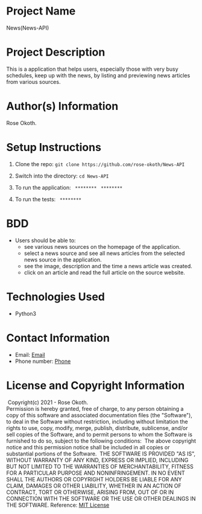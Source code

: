 # Project Name

News(News-API)
​
# Project Description

This is a application that helps users, especially those with very busy schedules, keep up with the news, by listing and previewing news articles from various sources.
​
# Author(s) Information

Rose Okoth.
​
# Setup Instructions
1. Clone the repo:
    `git clone https://github.com/rose-okoth/News-API`
​
1. Switch into the directory:
    `cd News-API`
​
1. To run the application:
    ` ********`
    ` ********`

1. To run the tests:
    ` ********`
​
# BDD
* Users should be able to:
    - see various news sources on the homepage of the application.
    - select a news source and see all news articles from the selected news source in the application.
    - see the image, description and the time a news article was created.
    - click on an article and read the full article on the source website.
    
# Technologies Used
* Python3
​
# Contact Information

* Email: [Email](mailto:okoth.rose0@gmail.com)
* Phone number: [Phone](tel:+254712476547)
​
# License and Copyright Information
​
Copyright(c) 2021 - Rose Okoth.  
​
Permission is hereby granted, free of charge, to any person obtaining a copy of this software and associated documentation files (the "Software"), to deal in the Software without restriction, including without limitation the rights to use, copy, modify, merge, publish, distribute, sublicense, and/or sell copies of the Software, and to permit persons to whom the Software is furnished to do so, subject to the following conditions:
​
The above copyright notice and this permission notice shall be included in all copies or substantial portions of the Software.
​
THE SOFTWARE IS PROVIDED "AS IS", WITHOUT WARRANTY OF ANY KIND, EXPRESS OR IMPLIED, INCLUDING BUT NOT LIMITED TO THE WARRANTIES OF MERCHANTABILITY, FITNESS FOR A PARTICULAR PURPOSE AND NONINFRINGEMENT. IN NO EVENT SHALL THE AUTHORS OR COPYRIGHT HOLDERS BE LIABLE FOR ANY CLAIM, DAMAGES OR OTHER LIABILITY, WHETHER IN AN ACTION OF CONTRACT, TORT OR OTHERWISE, ARISING FROM, OUT OF OR IN CONNECTION WITH THE SOFTWARE OR THE USE OR OTHER DEALINGS IN THE SOFTWARE.
​
Reference: [MIT License](https://opensource.org/licenses/MIT)